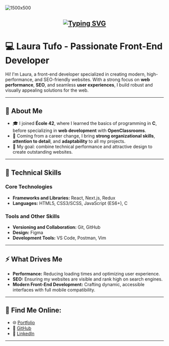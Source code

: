 ![1500x500](https://github.com/Onnye/Onnye/assets/48585817/b21de4b5-0d78-41be-984d-2beb69ac6e90)

## <h2 align="center">[![Typing SVG](https://readme-typing-svg.herokuapp.com?font=Fira+Code&pause=1000&color=F7F7F7&center=true&vCenter=true&random=false&width=435&lines=I'm+a+padawan+web+developer)](https://git.io/typing-svg)</h2>

# 💻 Laura Tufo - Passionate Front-End Developer  

Hi! I'm Laura, a front-end developer specialized in creating modern, high-performance, and SEO-friendly websites. With a strong focus on **web performance**, **SEO**, and seamless **user experiences**, I build robust and visually appealing solutions for the web.

---

## 🌟 About Me  
- 🎓 I joined **École 42**, where I learned the basics of programming in **C**, before specializing in **web development** with **OpenClassrooms**.  
- 💼 Coming from a career change, I bring **strong organizational skills**, **attention to detail**, and **adaptability** to all my projects.
- 🎯 My goal: combine technical performance and attractive design to create outstanding websites.  

---

## 🚀 Technical Skills  

### **Core Technologies**  
- **Frameworks and Libraries:** React, Next.js, Redux  
- **Languages:** HTML5, CSS3/SCSS, JavaScript (ES6+), C

### **Tools and Other Skills**  
- **Versioning and Collaboration:** Git, GitHub  
- **Design:** Figma  
- **Development Tools:** VS Code, Postman, Vim  

---

## ⚡ What Drives Me  
- **Performance:** Reducing loading times and optimizing user experience.  
- **SEO:** Ensuring my websites are visible and rank high on search engines.  
- **Modern Front-End Development:** Crafting dynamic, accessible interfaces with full mobile compatibility.  

---

## 🔗 Find Me Online:  
- 🌐 [Portfolio](https://laura-tufo.com/)
- 🐙 [GitHub](https://github.com/Onnye)  
- 💼 [LinkedIn](https://www.linkedin.com/in/laura-tufo/)  

---



